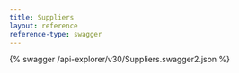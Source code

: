 ```yaml
---
title: Suppliers
layout: reference
reference-type: swagger
---
```




{% swagger /api-explorer/v30/Suppliers.swagger2.json %}

